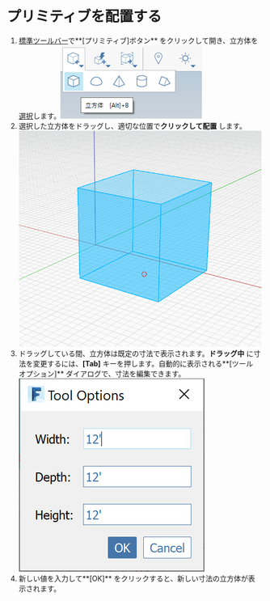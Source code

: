 # プリミティブを配置する

1. [標準ツールバー](https://github.com/FormIt3D/autodesk-formit-360-windows-help/tree/c377e7b8a3b8e43e684321d0b7de867608d317a3/tool-library/tool-bars-extended.md)で**[プリミティブ]ボタン** をクリックして開き、立方体を[選択](select-edge-face-or-object.md)します。![](<../.gitbook/assets/primitive-cube (1).png>)&#x20;
2. 選択した立方体をドラッグし、適切な位置で**クリックして配置** します。![](<../.gitbook/assets/image-2- (1).png>)  &#x20;
3. ドラッグしている間、立方体は既定の寸法で表示されます。**ドラッグ中** に寸法を変更するには、**[Tab]** キーを押します。自動的に表示される**[ツール オプション]** ダイアログで、寸法を編集できます。![](<../.gitbook/assets/image (1).png>) &#x20;
4. 新しい値を入力して**[OK]** をクリックすると、新しい寸法の立方体が表示されます。
